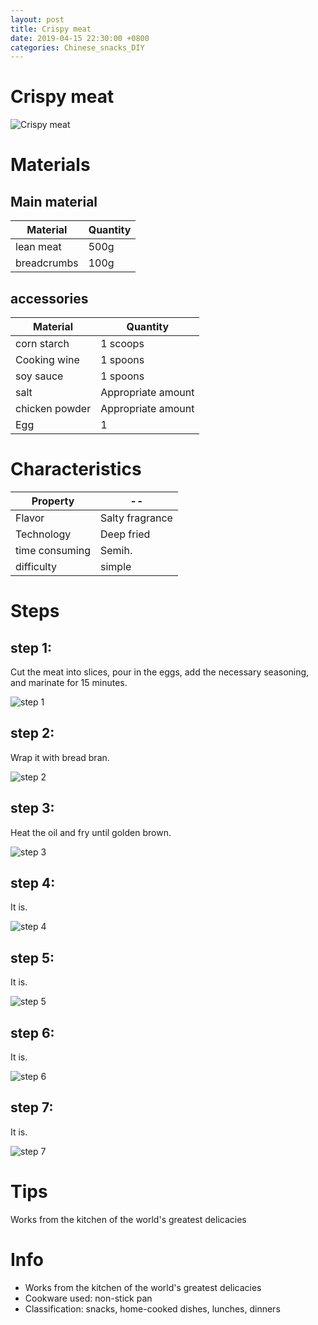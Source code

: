 ```yaml
---
layout: post
title: Crispy meat
date: 2019-04-15 22:30:00 +0800
categories: Chinese_snacks_DIY
---
```


# Crispy meat

![Crispy meat]({{site.baseurl}}/img/401884/401884.jpg)

# Materials


## Main material

Material|Quantity
--|--
lean meat|500g
breadcrumbs|100g

## accessories

Material|Quantity
--|--
corn starch|1 scoops
Cooking wine|1 spoons
soy sauce|1 spoons
salt|Appropriate amount
chicken powder|Appropriate amount
Egg|1

# Characteristics

Property|--
--|--
Flavor|Salty fragrance
Technology|Deep fried
time consuming|Semih.
difficulty|simple

# Steps

## step 1:

Cut the meat into slices, pour in the eggs, add the necessary seasoning, and marinate for 15 minutes.

![step 1]({{site.baseurl}}/img/401884/1.jpg)

## step 2:

Wrap it with bread bran.

![step 2]({{site.baseurl}}/img/401884/2.jpg)

## step 3:

Heat the oil and fry until golden brown.

![step 3]({{site.baseurl}}/img/401884/3.jpg)

## step 4:

It is.

![step 4]({{site.baseurl}}/img/401884/4.jpg)

## step 5:

It is.

![step 5]({{site.baseurl}}/img/401884/5.jpg)

## step 6:

It is.

![step 6]({{site.baseurl}}/img/401884/6.jpg)

## step 7:

It is.

![step 7]({{site.baseurl}}/img/401884/7.jpg)

# Tips

Works from the kitchen of the world's greatest delicacies

# Info

- Works from the kitchen of the world's greatest delicacies
- Cookware used: non-stick pan
- Classification: snacks, home-cooked dishes, lunches, dinners